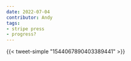 ```yaml
---
date: 2022-07-04
contributor: Andy
tags:
- stripe press
- progress?
---
```


{{< tweet-simple "1544067890403389441" >}}

<!-- {< tweet user="patrickc" id="1544067890403389441" >}} -->
